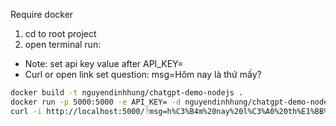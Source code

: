 Require docker
1. cd to root project
2. open terminal run:
 - Note: set api key value after API_KEY=
 - Curl or open link set question: msg=Hôm nay là thứ mấy?
```sh
docker build -t nguyendinhhung/chatgpt-demo-nodejs .
docker run -p 5000:5000 -e API_KEY= -d nguyendinhhung/chatgpt-demo-nodejs
curl -i http://localhost:5000/?msg=h%C3%B4m%20nay%20l%C3%A0%20th%E1%BB%A9%20m%E1%BA%A5y
```